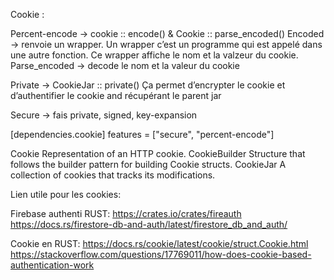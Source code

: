 Cookie : 

Percent-encode ->  cookie :: encode() & Cookie :: parse_encoded() 
Encoded -> renvoie un wrapper. Un wrapper c’est un programme qui est appelé dans une autre fonction.  Ce wrapper affiche le nom et la valzeur du cookie.
Parse_encoded -> decode le nom et la valeur du cookie

Private -> CookieJar :: private()
Ça permet d’encrypter le cookie et d’authentifier le cookie and récupérant le parent jar

Secure -> fais private, signed, key-expansion

[dependencies.cookie]
features = ["secure", "percent-encode"]

Cookie
Representation of an HTTP cookie.
CookieBuilder
Structure that follows the builder pattern for building Cookie structs.
CookieJar
A collection of cookies that tracks its modifications.

Lien utile pour les cookies:

Firebase authenti RUST:
https://crates.io/crates/fireauth
https://docs.rs/firestore-db-and-auth/latest/firestore_db_and_auth/

Cookie en RUST:
https://docs.rs/cookie/latest/cookie/struct.Cookie.html
https://stackoverflow.com/questions/17769011/how-does-cookie-based-authentication-work
